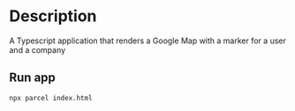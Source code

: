 # Description
A Typescript application that renders a Google Map with a marker for a user and a company

## Run app
```
npx parcel index.html
```

